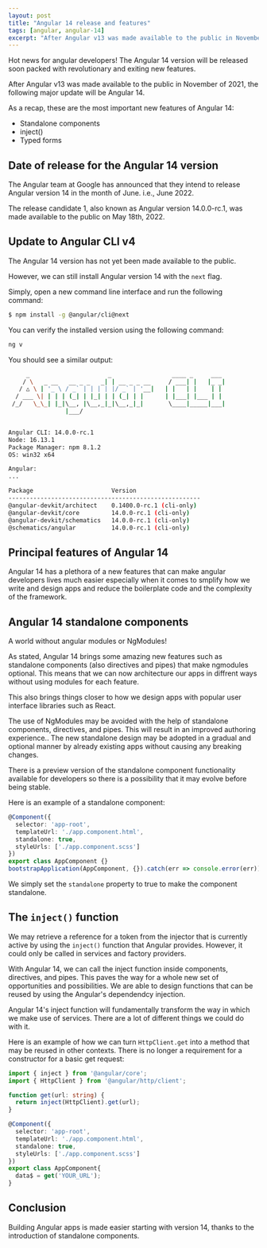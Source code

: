 ```yaml
---
layout: post
title: "Angular 14 release and features"
tags: [angular, angular-14]
excerpt: "After Angular v13 was made available to the public in November of 2021, the following major update will be Angular 14 and will be released in June 2022 with new features that include standalone components, cli auto-completion and typed reactive forms"
---
```

Hot news for angular developers! The Angular 14 version will be released soon packed with revolutionary and exiting new features.

After Angular v13 was made available to the public in November of 2021, the following major update will be Angular 14.

As a recap, these are the most important new features of Angular 14:


- Standalone components
- inject()
- Typed forms

## Date of release for the Angular 14 version

The Angular team at Google has announced that they intend to release Angular version 14 in the month of June. i.e., June 2022.

The release candidate 1, also known as Angular version 14.0.0-rc.1, was made available to the public on May 18th, 2022.

## Update to Angular CLI v4

The Angular 14 version has not yet been made available to the public.

However, we can still install Angular version 14 with the `next` flag.

Simply, open a new command line interface and run the following command:

```bash
$ npm install -g @angular/cli@next
```

You can verify the installed version using the following command:

```bash
ng v 
```

You should see a similar output:

```bash
     _                      _                 ____ _     ___
    / \   _ __   __ _ _   _| | __ _ _ __     / ___| |   |_ _|
   / △ \ | '_ \ / _` | | | | |/ _` | '__|   | |   | |    | |
  / ___ \| | | | (_| | |_| | | (_| | |      | |___| |___ | |
 /_/   \_\_| |_|\__, |\__,_|_|\__,_|_|       \____|_____|___|
                |___/


Angular CLI: 14.0.0-rc.1
Node: 16.13.1
Package Manager: npm 8.1.2
OS: win32 x64

Angular:
...

Package                      Version
------------------------------------------------------
@angular-devkit/architect    0.1400.0-rc.1 (cli-only)
@angular-devkit/core         14.0.0-rc.1 (cli-only)
@angular-devkit/schematics   14.0.0-rc.1 (cli-only)
@schematics/angular          14.0.0-rc.1 (cli-only)
```

## Principal features of Angular 14

Angular 14 has a plethora of a new features that can make angular developers lives much easier especially when it comes to smplify how we write and design apps and reduce the boilerplate code and the complexity of the framework.

## Angular 14 standalone components

A world without angular modules or NgModules!

As stated, Angular 14 brings some amazing new features such as standalone components (also directives and pipes) that make ngmodules optional. This means that we can now architecture our apps in diffrent ways without using modules for each feature. 

This also brings things closer to how we design apps with popular user interface libraries such as React.

The use of NgModules may be avoided with the help of standalone components, directives, and pipes. This will result in an improved authoring experience.. The new standalone design may be adopted in a gradual and optional manner by already existing apps without causing any breaking changes.

There is a preview version of the standalone component functionality available for developers so there is a possibility that it may evolve before being stable.

Here is an example of a standalone component:

```ts
@Component({
  selector: 'app-root',
  templateUrl: './app.component.html',
  standalone: true,
  styleUrls: ['./app.component.scss']
})
export class AppComponent {}
bootstrapApplication(AppComponent, {}).catch(err => console.error(err));
```

We simply set the `standalone` property to true to make the component standalone.

## The `inject()` function

We may retrieve a reference for a token from the injector that is currently active by using the `inject()` function that Angular provides. However, it could only be called in services and factory providers.

With Angular 14, we can call the inject function inside components, directives, and pipes. This paves the way for a whole new set of opportunities and possibilities. We are able to design functions that can be reused by using the Angular's dependendcy injection.

Angular 14's inject function will fundamentally transform the way in which we make use of services. There are a lot of different things we could do with it.

Here is an example of how we can turn `HttpClient.get` into a method that may be reused in other contexts. There is no longer a requirement for a constructor for a basic get request:

```ts
import { inject } from '@angular/core';
import { HttpClient } from '@angular/http/client';

function get(url: string) {
  return inject(HttpClient).get(url);
}

@Component({
  selector: 'app-root',
  templateUrl: './app.component.html',
  standalone: true,
  styleUrls: ['./app.component.scss']
})
export class AppComponent{
  data$ = get('YOUR_URL');
}
```



## Conclusion

Building Angular apps is made easier starting with version 14, thanks to the introduction of standalone components. 


